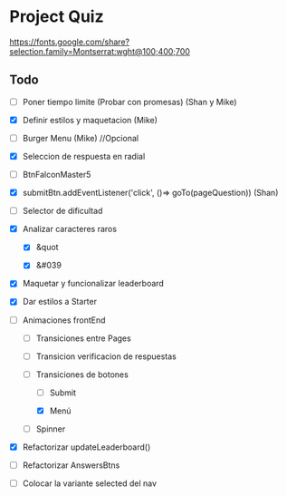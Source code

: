 # Project Quiz

https://fonts.google.com/share?selection.family=Montserrat:wght@100;400;700

## Todo

- [ ] Poner tiempo limite (Probar con promesas) (Shan y Mike)

- [X] Definir estilos y maquetacion (Mike)

- [ ] Burger Menu (Mike) //Opcional

- [X] Seleccion de respuesta en radial

- [ ] BtnFalconMaster5

- [X] submitBtn.addEventListener('click', ()=> goTo(pageQuestion)) (Shan)

- [ ] Selector de dificultad

- [X] Analizar caracteres raros

    - [X] &quot

    - [X] &#039

- [X] Maquetar y funcionalizar leaderboard

- [X] Dar estilos a Starter

- [ ] Animaciones frontEnd

    - [ ] Transiciones entre Pages

    - [ ] Transicion verificacion de respuestas

    - [ ] Transiciones de botones

        - [ ] Submit

        - [X] Menú

    - [ ] Spinner

- [X] Refactorizar updateLeaderboard()

- [ ] Refactorizar AnswersBtns

- [ ] Colocar la variante selected del nav